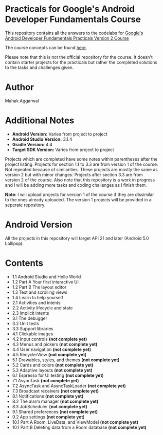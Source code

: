 # Practicals for Google's Android Developer Fundamentals Course
This repository contains all the answers to the codelabs for [Google's Android Developer Fundamentals Practicals Version 2 Course](https://developer.android.com/courses/fundamentals-training/toc-v2)

The course concepts can be found [here](https://google-developer-training.github.io/android-developer-fundamentals-course-concepts-v2/).

Please note that this is not the official repository for the course. It doesn't contain starter projects for the practicals but rather the completed solutions to the tasks and challenges given.

# Author
Mahak Aggarwal

# Additional Notes
* __Android Version:__ Varies from project to project
* __Android Studio Version:__ 3.1.4
* __Gradle Version:__ 4.4
* __Target SDK Version:__ Varies from project to project

Projects which are completed have some notes within parentheses after the project listing.
Projects for section 1.1 to 3.3 are from version 1 of the course. Not repeated because of similarities. These projects are mostly the same as version 2 but with minor changes. Projects after section 3.3 are from version 2 of the course. 
Also note that this repository is a work in progress and I will be adding more tasks and coding challenges as I finish them.

__Note:__ I will upload projects for version 1 of the course if they are dissimilar to the ones already uploaded. The version 1 projects will be provided in a seperate repository.

# Android Version
All the projects in this repository will target API 21 and later (Android 5.0 Lollipop).

# Contents
* 1.1 Android Studio and Hello World
* 1.2 Part A Your first interactive UI
* 1.2 Part B The layout editor
* 1.3 Text and scrolling views
* 1.4 Learn to help yourself
* 2.1 Activities and intents
* 2.2 Activity lifecycle and state
* 2.3 Implicit intents
* 3.1 The debugger
* 3.2 Unit tests
* 3.3 Support libraries
* 4.1 Clickable images
* 4.2 Input controls __(not complete yet)__
* 4.3 Menus and pickers __(not complete yet)__
* 4.4 User navigation __(not complete yet)__
* 4.5 RecyclerView __(not complete yet)__
* 5.1 Drawables, styles, and themes __(not complete yet)__
* 5.2 Cards and colors __(not complete yet)__
* 5.3 Adaptive layouts __(not complete yet)__
* 6.1 Espresso for UI testing __(not complete yet)__
* 7.1 AsyncTask __(not complete yet)__
* 7.2 AsyncTask and AsyncTaskLoader __(not complete yet)__
* 7.3 Broadcast receivers __(not complete yet)__
* 8.1 Notifications __(not complete yet)__
* 8.2 The alarm manager __(not complete yet)__
* 8.3 JobScheduler __(not complete yet)__
* 9.1 Shared preferences __(not complete yet)__
* 9.2 App settings __(not complete yet)__
* 10.1 Part A Room, LiveData, and ViewModel __(not complete yet)__
* 10.1 Part B Deleting data from a Room database __(not complete yet)__
